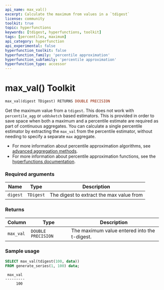 ```yaml
---
api_name: max_val()
excerpt: Calculate the maximum from values in a `tdigest`
license: community
toolkit: true
topic: hyperfunctions
keywords: [tdigest, hyperfunctions, toolkit]
tags: [percentiles, maximum]
api_category: hyperfunction
api_experimental: false
hyperfunction_toolkit: false
hyperfunction_family: 'percentile approximation'
hyperfunction_subfamily: 'percentile approximation'
hyperfunction_type: accessor
---
```


# max_val()  <tag type="toolkit">Toolkit</tag>

```SQL
max_val(digest TDigest) RETURNS DOUBLE PRECISION
```

Get the maximum value from a `tdigest`. This does not work with `percentile_agg`
or `uddsketch` based estimators. This is provided in order to save space when
both a maximum and a percentile estimate are required as part of continuous
aggregates. You can calculate a single percentile estimator by extracting the
`max_val` from the percentile estimator, without needing to specify a separate
`max` aggregate.

*   For more information about percentile approximation algorithms, see
    [advanced aggregation methods][advanced-agg].
*   For more information about percentile approximation functions, see the
    [hyperfunctions documentation][hyperfunctions-percentile-approx].

### Required arguments
|Name|Type|Description|
|-|-|-|
|`digest`|`TDigest`|The digest to extract the max value from|

### Returns
|Column|Type|Description|
|-|-|-|
|`max_val`|`DOUBLE PRECISION`|The maximum value entered into the t-digest.|

### Sample usage

```SQL
SELECT max_val(tdigest(100, data))
FROM generate_series(1, 100) data;
```

```bash
 max_val
---------
     100
```


[advanced-agg]: /timescaledb/:currentVersion:/how-to-guides/hyperfunctions/percentile-approx/advanced-agg/
[hyperfunctions-percentile-approx]: /timescaledb/:currentVersion:/how-to-guides/hyperfunctions/percentile-approx/

